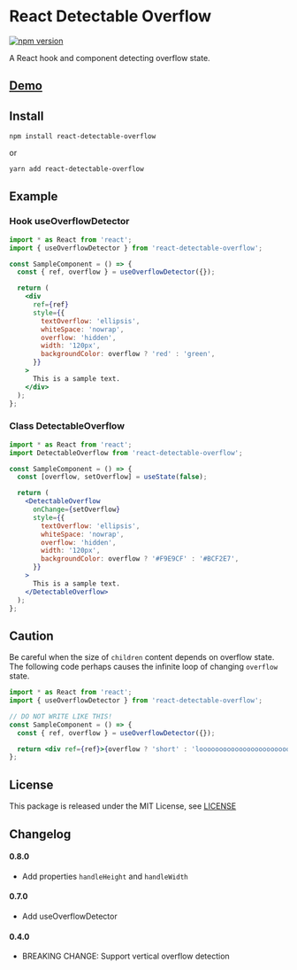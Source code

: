 # React Detectable Overflow

[![npm version](https://badge.fury.io/js/react-detectable-overflow.svg)](https://badge.fury.io/js/react-detectable-overflow)

A React hook and component detecting overflow state.

## [Demo](https://h-kanazawa.github.io/react-detectable-overflow/index.html)

## Install

```
npm install react-detectable-overflow
```

or

```
yarn add react-detectable-overflow
```

## Example

### Hook useOverflowDetector

```jsx
import * as React from 'react';
import { useOverflowDetector } from 'react-detectable-overflow';

const SampleComponent = () => {
  const { ref, overflow } = useOverflowDetector({});

  return (
    <div
      ref={ref}
      style={{
        textOverflow: 'ellipsis',
        whiteSpace: 'nowrap',
        overflow: 'hidden',
        width: '120px',
        backgroundColor: overflow ? 'red' : 'green',
      }}
    >
      This is a sample text.
    </div>
  );
};
```

### Class DetectableOverflow

```jsx
import * as React from 'react';
import DetectableOverflow from 'react-detectable-overflow';

const SampleComponent = () => {
  const [overflow, setOverflow] = useState(false);

  return (
    <DetectableOverflow
      onChange={setOverflow}
      style={{
        textOverflow: 'ellipsis',
        whiteSpace: 'nowrap',
        overflow: 'hidden',
        width: '120px',
        backgroundColor: overflow ? '#F9E9CF' : '#BCF2E7',
      }}
    >
      This is a sample text.
    </DetectableOverflow>
  );
};
```

## Caution

Be careful when the size of `children` content depends on overflow state. The following code perhaps causes the infinite loop of changing `overflow` state.

```jsx
import * as React from 'react';
import { useOverflowDetector } from 'react-detectable-overflow';

// DO NOT WRITE LIKE THIS!
const SampleComponent = () => {
  const { ref, overflow } = useOverflowDetector({});

  return <div ref={ref}>{overflow ? 'short' : 'loooooooooooooooooooooooooooooooooooooong'}</div>;
};
```

## License

This package is released under the MIT License, see [LICENSE](./LICENSE)

## Changelog

#### 0.8.0

- Add properties `handleHeight` and `handleWidth`

#### 0.7.0

- Add useOverflowDetector

#### 0.4.0

- BREAKING CHANGE: Support vertical overflow detection
